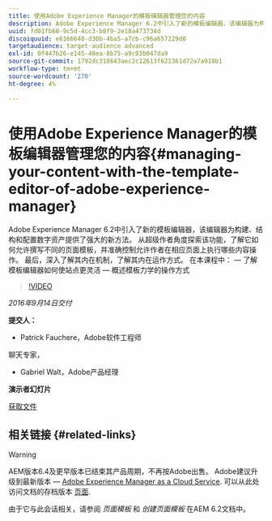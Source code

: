 ```yaml
---
title: 使用Adobe Experience Manager的模板编辑器管理您的内容
description: Adobe Experience Manager 6.2中引入了新的模板编辑器，该编辑器为构建、结构和配置数字资产提供了强大的新方法。 从超级作者角度探索该功能，了解它如何允许撰写不同的页面模板，并准确控制允许作者在相应页面上执行哪些内容操作。 最后，深入了解其内在机制，了解其内在运作方式。
uuid: fd01fb68-9c5d-4cc3-b8f9-2e18a473734d
discoiquuid: e6166640-d30b-4ba5-a7cb-c96a657229d0
targetaudience: target-audience advanced
exl-id: 0f447b26-e145-48ea-8b75-a9c03b047da9
source-git-commit: 1792dc318643aec2c12613f621361d72a7a918b1
workflow-type: tm+mt
source-wordcount: '270'
ht-degree: 4%

---
```


# 使用Adobe Experience Manager的模板编辑器管理您的内容{#managing-your-content-with-the-template-editor-of-adobe-experience-manager}

Adobe Experience Manager 6.2中引入了新的模板编辑器，该编辑器为构建、结构和配置数字资产提供了强大的新方法。 从超级作者角度探索该功能，了解它如何允许撰写不同的页面模板，并准确控制允许作者在相应页面上执行哪些内容操作。 最后，深入了解其内在机制，了解其内在运作方式。 在本课程中： — 了解模板编辑器如何使站点更灵活 — 概述模板力学的操作方式

>[!VIDEO](https://video.tv.adobe.com/v/19300/?quality=9)

*2016年9月14日交付*

**提交人：**

* Patrick Fauchere，Adobe软件工程师

聊天专家，

* Gabriel Walt，Adobe产品经理

**演示者幻灯片**

[获取文件](assets/aem-gems-91416-template-editor.pdf)

## 相关链接 {#related-links}

>[!WARNING]
>
>AEM版本6.4及更早版本已结束其产品周期，不再按Adobe出售。  Adobe建议升级到最新版本 —  [Adobe Experience Manager as a Cloud Service](https://experienceleague.adobe.com/docs/experience-manager-cloud-service.html).  可以从此处访问文档的存档版本 [页面](https://experienceleague.adobe.com/docs/experience-manager-release-information/aem-release-updates/previous-updates/aem-previous-versions.html).
>
>由于它与此会话相关，请参阅 *页面模板* 和 *创建页面模板* 在AEM 6.2文档中。
